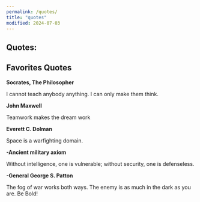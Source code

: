 ```yaml
---
permalink: /quotes/
title: "quotes"
modified: 2024-07-03
---
```










## Quotes:















## Favorites Quotes 


<b> Socrates, The Philosopher </b>


I cannot teach anybody anything. I can only make them think.


<b> John Maxwell  </b>


Teamwork makes the dream work


<b> Everett C. Dolman </b>


Space is a warfighting domain. 


<b> -Ancient military axiom </b>


Without intelligence, one is vulnerable; without security,  one is defenseless.  


<b> -General George S. Patton </b>


The fog of war works both ways. The enemy is as much in the dark as you are. Be Bold! 












  




